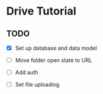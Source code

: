 # Drive Tutorial

## TODO

- [x] Set up database and data model
- [ ] Move folder open state to URL
- [ ] Add auth
- [ ] Set file uploading

